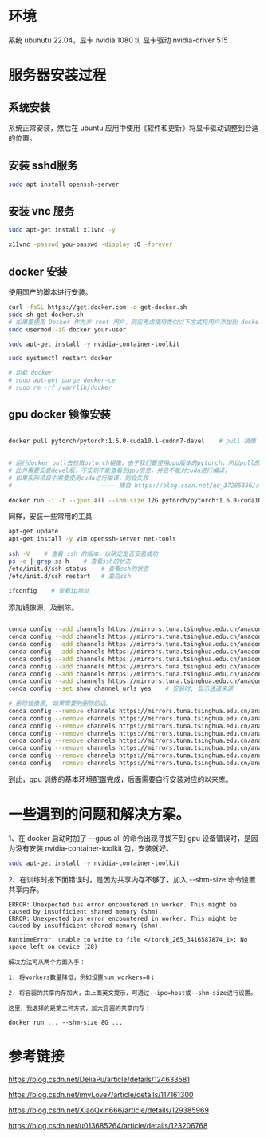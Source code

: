 # 环境
系统 ubunutu 22.04，显卡 nvidia 1080 ti, 显卡驱动 nvidia-driver 515 


# 服务器安装过程

## 系统安装

系统正常安装，然后在 ubuntu 应用中使用《软件和更新》将显卡驱动调整到合适的位置。

## 安装 sshd服务

``` bash
sudo apt install openssh-server
```

## 安装 vnc 服务

``` bash
sudo apt-get install x11vnc -y

x11vnc -passwd you-passwd -display :0 -forever

```

## docker 安装

使用国产的脚本进行安装。  

``` bash
curl -fsSL https://get.docker.com -o get-docker.sh
sudo sh get-docker.sh
# 如果要使用 Docker 作为非 root 用户，则应考虑使用类似以下方式将用户添加到 docker 组：
sudo usermod -aG docker your-user

sudo apt-get install -y nvidia-container-toolkit

sudo systemctl restart docker

# 卸载 docker
# sudo apt-get purge docker-ce
# sudo rm -rf /var/lib/docker
```


## gpu docker 镜像安装

``` bash
 
docker pull pytorch/pytorch:1.6.0-cuda10.1-cudnn7-devel    # pull 镜像
 
 
# 运行docker pull去拉取pytorch镜像，由于我们要使用gpu版本的pytorch，所以pull的是含有cuda和cudnn的，
# 此外需要安装devel版，不安则不能查看到gpu信息，并且不能对cuda进行编译，
# 如果实际项目中需要使用cuda进行编译，则会失败
#                         ———— 摘自 https://blog.csdn.net/qq_37285386/article/details/107673246
 
docker run -i -t --gpus all --shm-size 12G pytorch/pytorch:1.6.0-cuda10.1-cudnn7-devel /bin/bash    # 运行镜像, 将会创建一个容器


```

同样，安装一些常用的工具

``` bash
apt-get update
apt-get install -y vim openssh-server net-tools
 
ssh -V    # 查看 ssh 的版本，以确定是否安装成功
ps -e | grep ss h    # 查看ssh的状态
/etc/init.d/ssh status    # 查看ssh的状态
/etc/init.d/ssh restart   # 重启ssh 
 
ifconfig    # 查看ip地址


```

添加镜像源，及删除。

``` bash

conda config --add channels https://mirrors.tuna.tsinghua.edu.cn/anaconda/cloud/pytorch/
conda config --add channels https://mirrors.tuna.tsinghua.edu.cn/anaconda/cloud/menpo/
conda config --add channels https://mirrors.tuna.tsinghua.edu.cn/anaconda/cloud/bioconda/
conda config --add channels https://mirrors.tuna.tsinghua.edu.cn/anaconda/cloud/msys2/
conda config --add channels https://mirrors.tuna.tsinghua.edu.cn/anaconda/cloud/conda-forge/
conda config --add channels https://mirrors.tuna.tsinghua.edu.cn/anaconda/pkgs/main/
conda config --add channels https://mirrors.tuna.tsinghua.edu.cn/anaconda/pkgs/free/
conda config --add channels https://mirrors.tuna.tsinghua.edu.cn/anaconda/cloud/conda-forge
conda config --set show_channel_urls yes    # 安装时, 显示通道来源
 
# 删除镜像源, 如果需要的删除的话。
conda config --remove channels https://mirrors.tuna.tsinghua.edu.cn/anaconda/cloud/pytorch/
conda config --remove channels https://mirrors.tuna.tsinghua.edu.cn/anaconda/cloud/menpo/
conda config --remove channels https://mirrors.tuna.tsinghua.edu.cn/anaconda/cloud/bioconda/
conda config --remove channels https://mirrors.tuna.tsinghua.edu.cn/anaconda/cloud/msys2/
conda config --remove channels https://mirrors.tuna.tsinghua.edu.cn/anaconda/cloud/conda-forge/
conda config --remove channels https://mirrors.tuna.tsinghua.edu.cn/anaconda/pkgs/main/
conda config --remove channels https://mirrors.tuna.tsinghua.edu.cn/anaconda/pkgs/free/
conda config --remove channels https://mirrors.tuna.tsinghua.edu.cn/anaconda/cloud/conda-forge

```

到此，gpu 训练的基本环境配置完成，后面需要自行安装对应的以来库。


# 一些遇到的问题和解决方案。

1、在 docker 启动时加了 --gpus all 的命令出现寻找不到 gpu 设备错误时，是因为没有安装 nvidia-container-toolkit 包，安装就好。

``` bash
sudo apt-get install -y nvidia-container-toolkit
```

2、在训练时报下面错误时，是因为共享内存不够了，加入 --shm-size 命令设置共享内存。
```
ERROR: Unexpected bus error encountered in worker. This might be caused by insufficient shared memory (shm).
ERROR: Unexpected bus error encountered in worker. This might be caused by insufficient shared memory (shm).
......
RuntimeError: unable to write to file </torch_265_3416587874_1>: No space left on device (28)

解决方法可从两个方面入手：

1. 将workers数量降低，例如设置num_workers=0；

2. 将容器的共享内存加大，由上面英文提示，可通过--ipc=host或--shm-size进行设置。 

这里，我选择的是第二种方式，加大容器的共享内存：

docker run ... --shm-size 8G ...

```


# 参考链接

https://blog.csdn.net/DeliaPu/article/details/124633581

https://blog.csdn.net/imyLove7/article/details/117161300

https://blog.csdn.net/XiaoQxin666/article/details/129385969

https://blog.csdn.net/u013685264/article/details/123206768